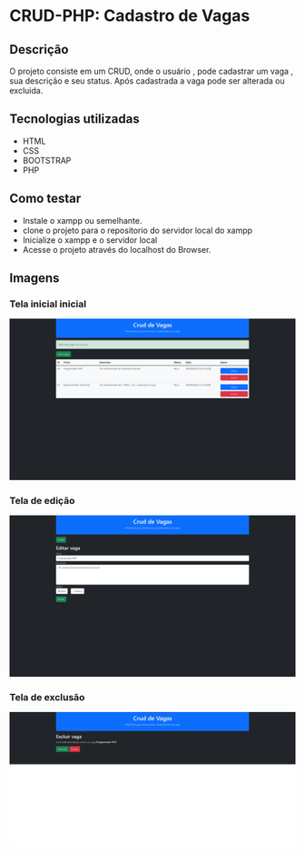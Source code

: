 # CRUD-PHP: Cadastro de Vagas 

## Descrição

O projeto consiste em um CRUD, onde o usuário , pode cadastrar um vaga , sua descrição e seu status. Após cadastrada a vaga pode ser alterada ou excluida.


## Tecnologias utilizadas

- HTML
- CSS
- BOOTSTRAP
- PHP

## Como testar

- Instale o xampp ou semelhante.
- clone o projeto para o repositorio do servidor local do xampp
- Inicialize o xampp e o servidor local
- Acesse o projeto através do localhost do Browser.

## Imagens

<div>
  <h3>Tela inicial inicial</h3>
  <img src ="img/home-page.png"></img>
  <h3>Tela de edição</h3>
  <img src ="img/edit.png"></img>
  <h3>Tela de exclusão</h3>
  <img src ="img/delete.png"></img>
  
<div>






